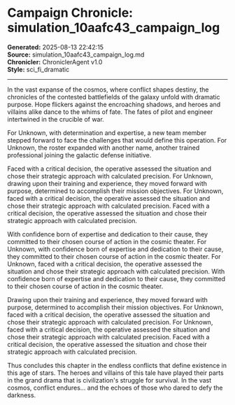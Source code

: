 # Campaign Chronicle: simulation_10aafc43_campaign_log

**Generated:** 2025-08-13 22:42:15  
**Source:** simulation_10aafc43_campaign_log.md  
**Chronicler:** ChroniclerAgent v1.0  
**Style:** sci_fi_dramatic  

---

In the vast expanse of the cosmos, where conflict shapes destiny, the chronicles of the contested battlefields of the galaxy unfold with dramatic purpose. Hope flickers against the encroaching shadows, and heroes and villains alike dance to the whims of fate. The fates of pilot and engineer intertwined in the crucible of war.

For Unknown, with determination and expertise, a new team member stepped forward to face the challenges that would define this operation. For Unknown, the roster expanded with another name, another trained professional joining the galactic defense initiative. 

Faced with a critical decision, the operative assessed the situation and chose their strategic approach with calculated precision. For Unknown, drawing upon their training and experience, they moved forward with purpose, determined to accomplish their mission objectives. For Unknown, faced with a critical decision, the operative assessed the situation and chose their strategic approach with calculated precision. Faced with a critical decision, the operative assessed the situation and chose their strategic approach with calculated precision. 

With confidence born of expertise and dedication to their cause, they committed to their chosen course of action in the cosmic theater. For Unknown, with confidence born of expertise and dedication to their cause, they committed to their chosen course of action in the cosmic theater. For Unknown, faced with a critical decision, the operative assessed the situation and chose their strategic approach with calculated precision. With confidence born of expertise and dedication to their cause, they committed to their chosen course of action in the cosmic theater. 

Drawing upon their training and experience, they moved forward with purpose, determined to accomplish their mission objectives. For Unknown, faced with a critical decision, the operative assessed the situation and chose their strategic approach with calculated precision. For Unknown, faced with a critical decision, the operative assessed the situation and chose their strategic approach with calculated precision. Faced with a critical decision, the operative assessed the situation and chose their strategic approach with calculated precision.

Thus concludes this chapter in the endless conflicts that define existence in this age of stars. The heroes and villains of this tale have played their parts in the grand drama that is civilization's struggle for survival. In the vast cosmos, conflict endures... and the echoes of those who dared to defy the darkness.